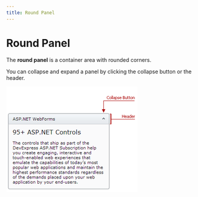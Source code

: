 ```yaml
---
title: Round Panel
---
```

# Round Panel
The **round panel** is a container area with rounded corners.

You can collapse and expand a panel by clicking the collapse button or the header.

![Round Panel overview1](../images/Img24053.png)